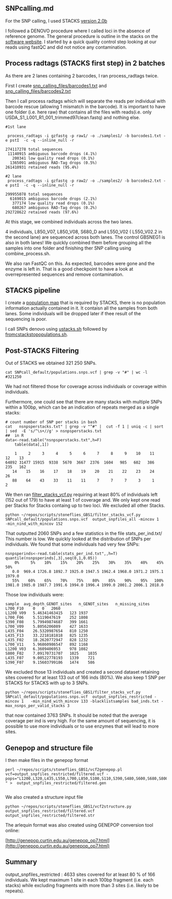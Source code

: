 ## SNPcalling.md


For the SNP calling, I used STACKS [version 2.0b](http://catchenlab.life.illinois.edu/stacks/)

I followed a DENOVO procedure where I called loci in the absence of reference genome. The general procedure is outline in the stacks on the [software website](http://catchenlab.life.illinois.edu/stacks/manual/). I started by a quick quality control step looking at our reads using fastQC and did not notice any contamination.



## Process radtags (STACKS first step) in 2 batches

As there are 2 lanes containing 2 barcodes, I ran process_radtags twice.

First I create [snp_calling_files/barcodes1.txt](snp_calling_files/barcodes1.txt) and [snp_calling_files/barcodes2.txt](snp_calling_files/barcodes2.txt)

Then I call process radtags which will separate the reads per individual with barcode rescue (allowing 1 mismatch in the barcode). It is important to have one folder (i.e. here raw) that contains all the files with reads(i.e. only USDA_S1_L001_R1_001_trimmed97clean.fastq) and nothing else.


```
#1st lane

 process_radtags -i gzfastq -p raw1/ -o ./samples1/ -b barcodes1.txt -e pstI  -c -q --inline_null -r

274117278 total sequences
 11140915 ambiguous barcode drops (4.1%)
   200341 low quality read drops (0.1%)
  1365091 ambiguous RAD-Tag drops (0.5%)
261410931 retained reads (95.4%)

#2 lane
 process_radtags -i gzfastq -p raw2/ -o ./samples2/ -b barcodes2.txt -e pstI  -c -q --inline_null -r

299955078 total sequences
  6169015 ambiguous barcode drops (2.1%)
   377174 low quality read drops (0.1%)
   680267 ambiguous RAD-Tag drops (0.2%)
292728622 retained reads (97.6%)
```
At this stage, we combined individuals across the two lanes.

4 individuals, L850_V07, L850_V08, S680_D and L550_V02 ( L550_V02.2 in the second lane) are sequenced across both lanes. The control GBSNEG1 is also in both lanes! We quickly combined them before grouping all the samples into one folder and finishing ther SNP calling using combine_process.sh.



We also ran FastQC on this. As expected, barcodes were gone and the enzyme is left in. That is a good checkpoint to have a look at overrepresented sequences and remove contamination.




## STACKS pipeline

I create a [population map](snp_calling_files/popmap.txt) that is required by STACKS, there is no population information actually contained in it. It contaisn all the samples from both lanes. Some individuals will be dropped later if thee result of the sequencing is poor.

I  call SNPs denovo using [ustacks.sh](ustacks.sh) followed by [fromcstackstopopulations.sh](fromcstackstopopulations.sh).

## Post-STACKS Filtering

Out of STACKS we obtained 321 250 SNPs.
```
cat SNPcall_default/populations.snps.vcf | grep -v "#" | wc -l
#321250
```
 We had not filtered those for coverage across individuals or coverage within individuals.

Furthermore, one could see that there are many stacks with multiple SNPs within a 100bp, which can be an indication of repeats merged as a single stacks:

```
# count number of SNP per stacks in bash
cat   nsnpsperstacks.txt" | grep -v "^#" |  cut -f 1 | uniq -c | sort | sed  -E 's/^\s+//g' > nsnpsperstacks.txt
##  in R
data<-read.table("nsnpsperstacks.txt",h=F)
	table(data[,1])

    1     2     3     4     5     6     7     8     9    10    11    12    13
64892 31477 15915  9338  5670  3667  2376  1604   985   602   386   235   162
   14    15    16    17    18    19    20    21    22    23    24    26
   88    64    43    33    11    11     7     7     7     3     1     2
```


We then ran [filter_stacks_vcf.py](filter_stacks_vcf.py) requiring at least 80% of individuals left (152 out of 179) to have at least 1 of coverage and. We only kept one read per Stacks for Stacks containg up to two loci. We excluded all other Stacks.

```
python ~/repos/scripts/stoneflies_GBS1/filter_stacks_vcf.py SNPcall_default/populations.snps.vcf  output_snpfiles_all -mincov 1   -min_nind_with_mincov 152 
```

That outputted 2060 SNPs and a few statistics in the file stats_per_ind.txt/ This number is low. We quickly looked at the distribution of SNPs per individuals. We found that some individuals had very few SNPs:
```
nsnpsperinds<-read.table(stats_per_ind.txt",,h=T)
quantile(nsnpsperinds[,3],seq(0,1,0.05))
    0%     5%    10%    15%    20%    25%    30%    35%    40%    45%    50%
   0.0  969.4 1726.8 1892.7 1925.0 1947.5 1962.4 1968.0 1971.2 1975.1 1979.0
   55%    60%    65%    70%    75%    80%    85%    90%    95%   100%
1981.0 1985.0 1987.7 1991.6 1994.0 1996.4 1999.0 2001.2 2006.1 2018.0

```

Those low individuals were:

```
sample	avg_depth_GENOT_sites	n_GENOT_sites	n_missing_sites
L700_F10	0	0	2060
L1200_V09	5.46341463415	123	1937
L700_F06	5.5119047619	252	1808
S390_F08	5.79949874687	399	1661
L700_V09	5.8056206089	427	1633
L435_F04	26.5320987654	810	1250
L435_F13	33.2218181818	825	1235
L435_F02	18.2620772947	828	1232
L700_V11	5.96860986547	892	1168
L1200_V03	6.3609406953	978	1082
S800_F02	7.09170731707	1025	1035
L435_F07	9.00522778193	1339	721
S390_F07	9.15603799186	1474	586
```

We excluded those 13 individuals and created a second dataset retaining sites covered for at least 133 out of 166 inds (80%). We also keep 1 SNP per STACKS for STACKS with up to 3 SNPs.

```
python ~/repos/scripts/stoneflies_GBS1/filter_stacks_vcf.py SNPcall_default/populations.snps.vcf  output_snpfiles_restricted -mincov 1   -min_nind_with_mincov 133 -blacklistsamples bad_inds.txt -max_nsnps_per_valid_stacks 3
```

that now contained 3763 SNPs. It should be noted that the average coverage per ind is very high. For the same amount of sequencing, it is possible to use more individuals or to use enzymes that will lead to more sites.

## Genepop and structure file 


I then make files in the genepop format

```
perl ~/repos/scripts/stoneflies_GBS1/vcf2genepop.pl vcf=output_snpfiles_restricted/filtered.vcf -pops="L1200,L320,L435,L550,L700,L850,S100,S110,S390,S480,S600,S680,S800,S880
" >  output_snpfiles_restricted/filtered.gen


```
We also created a structure input file

```
python ~/repos/scripts/stoneflies_GBS1/vcf2structure.py output_snpfiles_restricted/filtered.vcf output_snpfiles_restricted/filtered.str
```
The arlequin format was also created using GENEPOP conversion tool online:

[http://genepop.curtin.edu.au/genepop_op7.html](http://genepop.curtin.edu.au/genepop_op7.html)

## Summary 

output_snpfiles_restricted :  4633 sites covered for at least 80 % of 166 individuals. We kept maximum 1 site in each 100bp fragment (i.e. each stacks) while excluding fragments with more than 3 sites (i.e. likely to be repeats).
